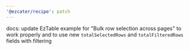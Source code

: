 ```yaml
---
'@ezcater/recipe': patch
---
```


docs: update EzTable example for "Bulk row selection across pages" to work properly and to use new `totalSelectedRows` and `totalFilteredRows` fields with filtering
